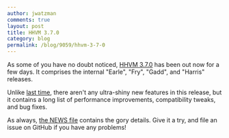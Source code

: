 ```yaml
---
author: jwatzman
comments: true
layout: post
title: HHVM 3.7.0
category: blog
permalink: /blog/9059/hhvm-3-7-0
---
```


As some of you have no doubt noticed, [HHVM 3.7.0](https://github.com/facebook/hhvm/wiki/Prebuilt%20Packages%20for%20HHVM) has been out now for a few days. It comprises the internal "Earle", "Fry", "Gadd", and "Harris" releases.

<!--truncate-->

Unlike [last time](http://hhvm.com/blog/8405/coming-soon-in-hhvm), there aren't any ultra-shiny new features in this release, but it contains a long list of performance improvements, compatibility tweaks, and bug fixes.

As always, [the NEWS file](https://github.com/facebook/hhvm/blob/HHVM-3.7/NEWS) contains the gory details. Give it a try, and file an issue on GitHub if you have any problems!
